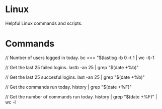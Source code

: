 # Linux
Helpful Linux commands and scripts.

# Commands

// Number of users logged in today.
bc <<< "$(lastlog -b 0 -t 1 | wc -l)-1

// Get the last 25 failed logins.
lastb -an 25 | grep "$(date +%b)"

// Get the last 25 succesful logins.
last -an 25 | grep "$(date +%b)"

// Get the commands run today.
history | grep "$(date +%F)"

// Get the number of commands run today.
history | grep "$(date +%F)" | wc -l
